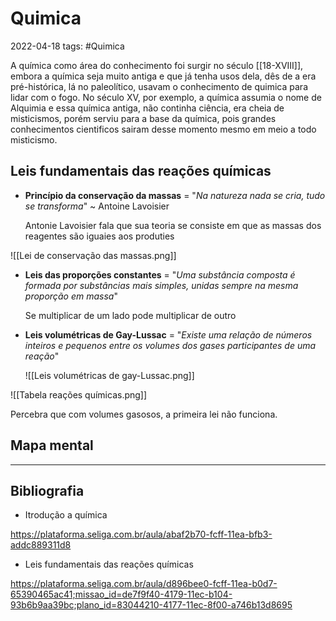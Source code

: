 # Quimica
2022-04-18
tags: #Quimica

A química como área do conhecimento foi surgir no século [[18-XVIII]], embora a química seja muito antiga e que já tenha usos dela, dês de a era pré-histórica, lá no paleolítico, usavam o conhecimento de quimica para lidar com o fogo. No século XV, por exemplo, a química assumia o nome de Alquimia e essa química antiga, não continha  ciência, era cheia de misticismos, porém serviu para a base da química, pois grandes conhecimentos cientificos sairam desse momento mesmo em meio a todo misticismo.

## Leis fundamentais das reações químicas

* **Princípio da conservação da massas** = "*Na natureza nada se cria, tudo se transforma*" ~ Antoine Lavoisier

	Antonie Lavoisier fala que sua teoria se consiste em que as massas dos reagentes são iguaies aos produties

![[Lei de conservação das massas.png]]

* **Leis das proporções constantes** = "*Uma substância composta é formada por substâncias mais simples, unidas sempre na mesma proporção em massa*"

	Se multiplicar de um lado pode multiplicar de outro

* **Leis volumétricas de Gay-Lussac** = "*Existe uma relação de números inteiros e pequenos entre os volumes dos gases participantes de uma reação*"

	![[Leis volumétricas de gay-Lussac.png]]

![[Tabela reações químicas.png]]

Percebra que com volumes gasosos, a primeira lei não funciona.

## Mapa mental


-----------------------------------------------
## Bibliografia

* Itrodução a química

https://plataforma.seliga.com.br/aula/abaf2b70-fcff-11ea-bfb3-addc889311d8

* Leis fundamentais das reações químicas

https://plataforma.seliga.com.br/aula/d896bee0-fcff-11ea-b0d7-65390465ac41;missao_id=de7f9f40-4179-11ec-b104-93b6b9aa39bc;plano_id=83044210-4177-11ec-8f00-a746b13d8695

